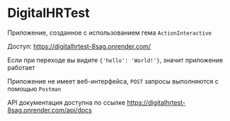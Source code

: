 # DigitalHRTest

Приложение, созданное с использованием гема `ActionInteractive`

Доступ: https://digitalhrtest-8sag.onrender.com/

Если при переходе вы видите `{'hello': 'World!'}`, значит приложение работает

Приложение не имеет веб-интерфейса, `POST` запросы выполняются с помощью `Postman`

API документация доступна по ссылке https://digitalhrtest-8sag.onrender.com/api/docs
